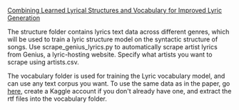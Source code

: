 [Combining Learned Lyrical Structures and Vocabulary for Improved Lyric Generation](https://arxiv.org/pdf/1811.04651.pdf#cite.vaswani17attention)

The structure folder contains lyrics text data across different genres, which will be used to train a lyric structure model on the syntactic structure of songs. Use scrape_genius_lyrics.py to automatically scrape artist lyrics from Genius, a lyric-hosting website. Specify what artists you want to scrape using artists.csv.

The vocabulary folder is used for training the Lyric vocabulary model, and can use any text corpus you want. To use the same data as in the paper, go [here](https://www.kaggle.com/currie32/project-gutenbergs-top-20-books/version/1), create a Kaggle account if you don't already have one, and extract the rtf files into the vocabulary folder.
